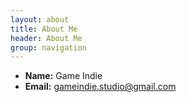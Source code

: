 ```yaml
---
layout: about
title: About Me
header: About Me
group: navigation
---
```

 * **Name:** Game Indie
 * **Email:** [gameindie.studio@gmail.com](mailto:gameindie.studio@gmail.com)
